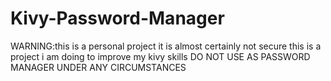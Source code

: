 # Kivy-Password-Manager
WARNING:this is a personal project it is almost certainly not secure this is a project i am doing to improve my kivy skills DO NOT USE AS PASSWORD MANAGER UNDER ANY CIRCUMSTANCES
